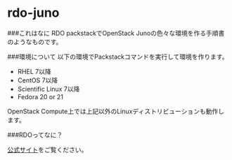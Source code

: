 rdo-juno
==========

###これはなに
RDO packstackでOpenStack Junoの色々な環境を作る手順書のようなものです。

###環境について
以下の環境でPackstackコマンドを実行して環境を作ります。

- RHEL 7以降
- CentOS 7以降
- Scientific Linux 7以降
- Fedora 20 or 21

OpenStack Compute上では上記以外のLinuxディストリビューションも動作します。

###RDOってなに？

[公式サイト](https://openstack.redhat.com/Main_Page)をご覧ください。
